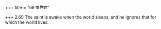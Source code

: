 +++
title = "69 या निशा"

+++
2.69 The saint is awake when the world sleeps, and he ignores that for
which the world lives.
